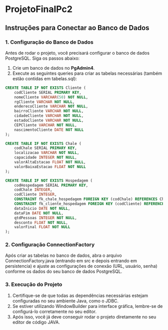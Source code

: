 # ProjetoFinalPc2


## Instruções para Conectar ao Banco de Dados

### 1. Configuração do Banco de Dados

Antes de rodar o projeto, você precisará configurar o banco de dados PostgreSQL. Siga os passos abaixo:

1. Crie um banco de dados no **PgAdmin4**.
2. Execute as seguintes queries para criar as tabelas necessárias (também estão contidas em tabelas.sql):

```sql
CREATE TABLE IF NOT EXISTS Cliente (
    codCliente SERIAL PRIMARY KEY,
    nomeCliente VARCHAR(50) NOT NULL,
    rgCliente VARCHAR NOT NULL,
    enderecoCliente VARCHAR NOT NULL,
    bairroCliente VARCHAR NOT NULL,
    cidadeCliente VARCHAR NOT NULL,
    estadoCliente VARCHAR NOT NULL,
    CEPCliente VARCHAR NOT NULL,
    nascimentoCliente DATE NOT NULL
);

CREATE TABLE IF NOT EXISTS Chale (
    codChale SERIAL PRIMARY KEY,
    localizacao VARCHAR NOT NULL,
    capacidade INTEGER NOT NULL,
    valorAltaEstacao FLOAT NOT NULL,
    valorBaixaEstacao FLOAT NOT NULL
);

CREATE TABLE IF NOT EXISTS Hospedagem (
    codHospedagem SERIAL PRIMARY KEY,
    codChale INTEGER,
    codCliente INTEGER,
    CONSTRAINT fk_chale_hospedagem FOREIGN KEY (codChale) REFERENCES Chale(codChale),
    CONSTRAINT fk_cliente_hospedagem FOREIGN KEY (codCliente) REFERENCES Cliente(codCliente),
    dataInicio DATE NOT NULL,
    dataFim DATE NOT NULL,
    qtdPessoas INTEGER NOT NULL,
    desconto FLOAT NOT NULL,
    valorFinal FLOAT NOT NULL
);
```
### 2. Configuração ConnectionFactory


Após criar as tabelas no banco de dados, abra o arquivo ConnectionFactory.java (entrando em src e depois entrando em persistencia) e ajuste as configurações de conexão (URL, usuário, senha) conforme os dados do seu banco de dados PostgreSQL.


### 3. Execução do Projeto
1. Certifique-se de que todas as dependências necessárias estejam configuradas no seu ambiente Java, como o JDBC.
2. Se estiver utilizando WindowBuilder para interface gráfica, lembre-se de configurá-lo corretamente no seu editor.
3. Após isso, você já deve conseguir rodar o projeto diretamente no seu editor de código JAVA.
